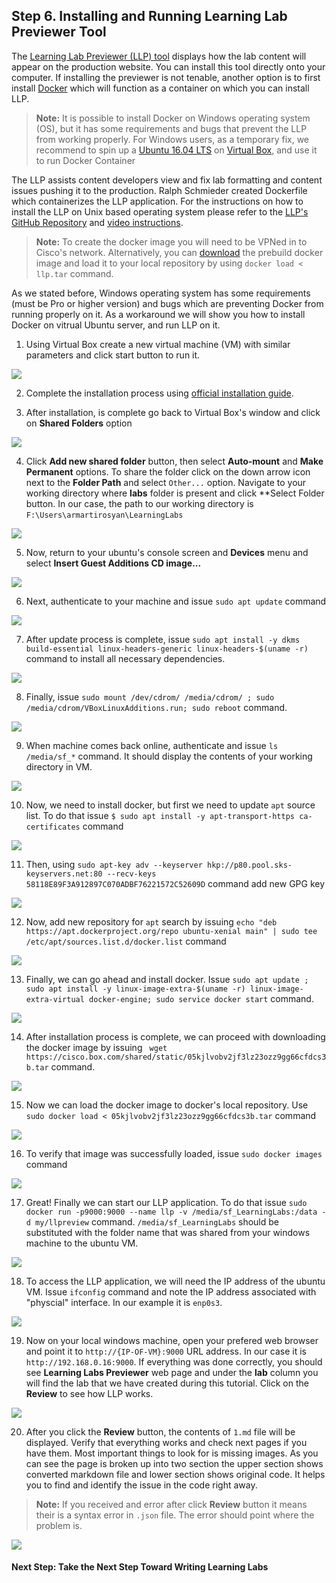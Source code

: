 ## Step 6. Installing and Running Learning Lab Previewer Tool


The [Learning Lab Previewer (LLP) tool](https://stash-eng.cisco.com/bitbucket/projects/DLL/repos/learning-labs-previewer/browse) displays how the lab content will appear on the production website. You can install this tool directly onto your computer.  If installing the previewer is not tenable, another option is to first install [Docker](https://www.docker.com/products/overview) which will function as a container on which you can install LLP.
> **Note:** It is possible to install Docker on Windows operating system (OS), but it has some requirements and bugs that prevent the LLP from working properly. For Windows users, as a temporary fix, we recommend to spin up a [Ubuntu 16.04 LTS](https://www.ubuntu.com/download/server) on [Virtual Box](https://www.virtualbox.org/wiki/Downloads), and use it to run Docker Container


The LLP assists content developers view and fix lab formatting and content issues pushing it to the production. Ralph Schmieder created Dockerfile which containerizes the LLP application. For the instructions on how to install the LLP on Unix based operating system please refer to the [LLP's GitHub Repository](https://github.com/CiscoDevNet/llp) and [video instructions](https://cisco.jiveon.com/videos/38761).
>**Note:** To create the docker image you will need to be VPNed in to Cisco's network. Alternatively, you can [download](https://cisco.box.com/s/05kjlvobv2jf3lz23ozz9gg66cfdcs3b) the prebuild docker image and load it to your local repository by using `docker load < llp.tar` command.

As we stated before, Windows operating system has some requirements (must be Pro or higher version) and bugs which are preventing Docker from running properly on it. As a workaround we will show you how to install Docker on vitrual Ubuntu server, and run LLP on it.

1. Using Virtual Box create a new virtual machine (VM) with similar parameters and click start button to run it.

  ![](/posts/files/00-labs-01-getting_started/assets/images/ubuntu_1.png)

2. Complete the installation process using [official installation guide](https://www.ubuntu.com/download/server/install-ubuntu-server).

3. After installation, is complete go back to Virtual Box's window and click on **Shared Folders** option

  ![](/posts/files/00-labs-01-getting_started/assets/images/ubuntu_2.png)

4. Click **Add new shared folder** button, then select **Auto-mount** and **Make Permanent** options. To share the folder click on the down arrow icon next to the **Folder Path** and select `Other...` option. Navigate to your working directory where **labs** folder is present and click **Select Folder button. In our case, the path to our working directory is `F:\Users\armartirosyan\LearningLabs`

  ![](/posts/files/getting_started/assets/images/ubuntu_3.png)

5. Now, return to your ubuntu's console screen and **Devices** menu and select **Insert Guest Additions CD image...**

  ![](/posts/files/00-labs-01-getting_started/assets/images/ubuntu_4.png)

6. Next, authenticate to your machine and issue `sudo apt update` command

  ![](posts/files/00-labs-01-getting_started/assets/images/ubuntu_5.png)

7. After update process is complete, issue `sudo apt install -y dkms build-essential linux-headers-generic linux-headers-$(uname -r)` command to install all necessary dependencies.

  ![](posts/files/00-labs-01-getting_started/assets/images/ubuntu_6.png)

8. Finally, issue `sudo mount /dev/cdrom/ /media/cdrom/ ; sudo /media/cdrom/VBoxLinuxAdditions.run; sudo reboot` command.

  ![](posts/files/00-labs-01-getting_started/assets/images/ubuntu_7.png)

9. When machine comes back online, authenticate and issue `ls /media/sf_*` command. It should display the contents of your working directory in VM.

  ![](posts/files/00-labs-01-getting_started/assets/images/ubuntu_8.png)

10. Now, we need to install docker, but first we need to update `apt` source list. To do that issue `$ sudo apt install -y apt-transport-https ca-certificates` command

  ![](posts/files/00-labs-01-getting_started/assets/images/ubuntu_9.png)

11. Then, using `sudo apt-key adv --keyserver hkp://p80.pool.sks-keyservers.net:80 --recv-keys 58118E89F3A912897C070ADBF76221572C52609D` command add new GPG key

  ![](posts/files/00-labs-01-getting_started/assets/images/ubuntu_10.png)

12. Now, add new repository for `apt` search by issuing `echo "deb https://apt.dockerproject.org/repo ubuntu-xenial main" | sudo tee /etc/apt/sources.list.d/docker.list` command

  ![](posts/files/00-labs-01-getting_started/assets/images/ubuntu_11.png)

13. Finally, we can go ahead and install docker. Issue `sudo apt update ; sudo apt install -y linux-image-extra-$(uname -r) linux-image-extra-virtual docker-engine; sudo service docker start` command.

  ![](posts/files/00-labs-01-getting_started/assets/images/ubuntu_12.png)

14. After installation process is complete, we can proceed with downloading the docker image by issuing ` wget  https://cisco.box.com/shared/static/05kjlvobv2jf3lz23ozz9gg66cfdcs3b.tar` command.

  ![](posts/files/00-labs-01-getting_started/assets/images/ubuntu_13.png)

15. Now we can load the docker image to docker's local repository. Use `sudo docker load < 05kjlvobv2jf3lz23ozz9gg66cfdcs3b.tar` command

  ![](posts/files/00-labs-01-getting_started/assets/images/ubuntu_14.png)

16. To verify that image was successfully loaded, issue `sudo docker images` command

  ![](posts/files/00-labs-01-getting_started/assets/images/ubuntu_15.png)

17. Great! Finally we can start our LLP application. To do that issue `sudo docker run -p9000:9000 --name llp -v /media/sf_LearningLabs:/data -d my/llpreview` command. `/media/sf_LearningLabs` should be substituted with the folder name that was shared from your windows machine to the ubuntu VM.

  ![](posts/files/00-labs-01-getting_started/assets/images/ubuntu_16.png)

18. To access the LLP application, we will need the IP address of the ubuntu VM. Issue `ifconfig` command and note the IP address associated with "physcial" interface. In our example it is `enp0s3`.

  ![](posts/files/00-labs-01-getting_started/assets/images/ubuntu_17.png)

19. Now on your local windows machine, open your prefered web browser and point it to `http://{IP-OF-VM}:9000` URL address. In our case it is `http://192.168.0.16:9000`. If everything was done correctly, you should see **Learning Labs Previewer** web page and under the **lab** column you will find the lab that we have created during this tutorial. Click on the **Review** to see how LLP works.

  ![](posts/files/00-labs-01-getting_started/assets/images/llp_1.png)

20. After you click the **Review** button, the contents of `1.md` file will be displayed. Verify that everything works and check next pages if you have them. Most important things to look for is missing images. As you can see the page is broken up into two section the upper section shows converted markdown file and lower section shows original code. It helps you to find and identify the issue in the code right away.
>**Note:** If you received and error after click **Review** button it means their is a syntax error in `.json` file. The error should point where the problem is.

  ![](posts/files/00-labs-01-getting_started/assets/images/llp_2.png)



#### Next Step: Take the Next Step Toward Writing Learning Labs
